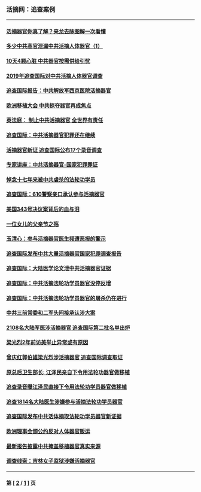 ### 活摘网：追查案例
---
#### [活摘器官你真了解？来龙去脉图解一次看懂](../../pages/nf5880/n13013820.md?05020430) 
#### [多少中共高官泄漏中共活摘人体器官（1）](../../pages/nf5880/n12671234.md?05020430) 
#### [10天4颗心脏 中共器官按需供给引忧](../../pages/nf5880/n12326366.md?05020430) 
#### [2019年追查国际对中共活摘人体器官调查](../../pages/nf5880/n11917733.md?05020430) 
#### [追查国际报告：中共解放军西京医院活摘器官](../../pages/nf5880/n11838359.md?05020430) 
#### [欧洲移植大会 中共掠夺器官再成焦点](../../pages/nf5880/n11538883.md?05020430) 
#### [英法庭： 制止中共活摘器官 全世界有责任](../../pages/nf5880/n11330691.md?05020430) 
#### [追查国际：中共活摘器官犯罪还在继续](../../pages/nf5880/n11218301.md?05020430) 
#### [活摘器官新证 追查国际公布17个录音调查](../../pages/nf5880/n10897744.md?05020430) 
#### [专家讲座：中共活摘器官-国家犯罪罪证](../../pages/nf5880/n8828153.md?05020430) 
#### [悼念十七年来被中共虐杀的法轮功学员](../../pages/nf5880/n8124823.md?05020430) 
#### [追查国际：610警察亲口承认参与活摘器官](../../pages/nf5880/n8109067.md?05020430) 
#### [美国343号决议案背后的血与泪](../../pages/nf5880/n8020684.md?05020430) 
#### [一位女儿的父亲节之殇](../../pages/nf5880/n8014122.md?05020430) 
#### [玉清心：参与活摘器官医生频遭恶报的警示](../../pages/nf5880/n4637546.md?05020430) 
#### [追查国际发布中共大量活摘器官国家犯罪调查报告](../../pages/nf5880/n4613428.md?05020430) 
#### [追查国际：大陆医学论文泄中共活摘器官证据](../../pages/nf5880/n4608794.md?05020430) 
#### [追查国际：中共活摘法轮功学员器官没停反增](../../pages/nf5880/n4584075.md?05020430) 
#### [追查国际：中共活摘法轮功学员器官的屠杀仍在进行](../../pages/nf5880/n4299154.md?05020430) 
#### [中共三前常委和二军头间接承认涉大案](../../pages/nf5880/n4286244.md?05020430) 
#### [2108名大陆军医涉活摘器官 追查国际第二批名单出炉](../../pages/nf5880/n4284769.md?05020430) 
#### [梁光烈2年前访美举止异常或有原因](../../pages/nf5880/n4279686.md?05020430) 
#### [曾庆红郭伯雄梁光烈涉活摘器官 追查国际调查取证](../../pages/nf5880/n4278462.md?05020430) 
#### [原总后卫生部长: 江泽民亲自下令用法轮功器官做移植](../../pages/nf5880/n4263864.md?05020430) 
#### [追查录音曝江泽民直接下令用法轮功学员器官做移植](../../pages/nf5880/n4261268.md?05020430) 
#### [追查1814名大陆医生涉嫌参与活摘法轮功学员器官](../../pages/nf5880/n4259055.md?05020430) 
#### [追查国际发布中共活体摘取法轮功学员器官新证据](../../pages/nf5880/n4258255.md?05020430) 
#### [欧洲理事会颁公约反对人体器官贩运](../../pages/nf5880/n4206955.md?05020430) 
#### [最新报告披露中共掩盖移植器官真实来源](../../pages/nf5880/n4140084.md?05020430) 
#### [调查线索：吉林女子监狱涉嫌活摘器官](../../pages/nf5880/n4044366.md?05020430) 

---
#### 第 [ [2](./2.md?05020430) / [1](./1.md?05020430) ] 页
